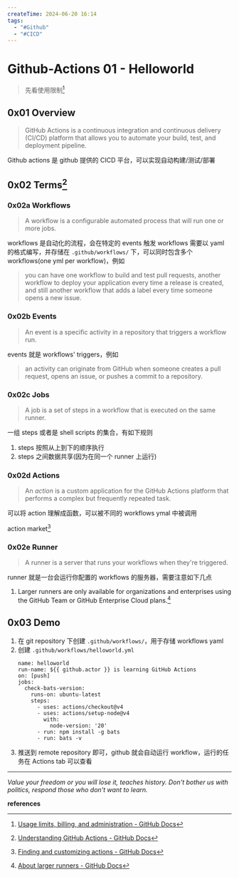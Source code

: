 ```yaml
---
createTime: 2024-06-20 16:14
tags:
  - "#Github"
  - "#CICD"
---
```


# Github-Actions 01 - Helloworld

> 先看使用限制[^4]

## 0x01 Overview

> GitHub Actions is a continuous integration and continuous delivery (CI/CD) platform that allows you to automate your build, test, and deployment pipeline.

Github actions 是 github 提供的 CICD 平台，可以实现自动构建/测试/部署

## 0x02 Terms[^1]

### 0x02a Workflows

> A workflow is a configurable automated process that will run one or more jobs.

workflows 是自动化的流程，会在特定的 events 触发
workflows 需要以 yaml 的格式编写，并存储在 `.github/workflows/` 下，可以同时包含多个 workflows(one yml per workflow)，例如

> you can have one workflow to build and test pull requests, another workflow to deploy your application every time a release is created, and still another workflow that adds a label every time someone opens a new issue.

### 0x02b Events

> An event is a specific activity in a repository that triggers a workflow run.

events 就是 workflows' triggers，例如

>  an activity can originate from GitHub when someone creates a pull request, opens an issue, or pushes a commit to a repository.

### 0x02c Jobs

> A job is a set of steps in a workflow that is executed on the same runner.

一组 steps 或者是 shell scripts 的集合，有如下规则
1. steps 按照从上到下的顺序执行
2. steps 之间数据共享(因为在同一个 runner 上运行)

### 0x02d Actions

> An *action* is a custom application for the GitHub Actions platform that performs a complex but frequently repeated task.

可以将 action 理解成函数，可以被不同的 workflows ymal 中被调用

action market[^3]

### 0x02e Runner

> A runner is a server that runs your workflows when they're triggered.

runner 就是一台会运行你配置的 workflows 的服务器，需要注意如下几点
1. Larger runners are only available for organizations and enterprises using the GitHub Team or GitHub Enterprise Cloud plans.[^2]


## 0x03 Demo

1. 在 git repository 下创建 `.github/workflows/`，用于存储 workflows yaml
2. 创建 `.github/workflows/helloworld.yml`
	```
	name: helloworld
	run-name: ${{ github.actor }} is learning GitHub Actions
	on: [push]
	jobs:
	  check-bats-version:
	    runs-on: ubuntu-latest
	    steps:
	      - uses: actions/checkout@v4
	      - uses: actions/setup-node@v4
	        with:
	          node-version: '20'
	      - run: npm install -g bats
	      - run: bats -v
	
	```
3. 推送到 remote repository 即可，github 就会自动运行 workflow，运行的任务在 Actions tab 可以查看


---
*Value your freedom or you will lose it, teaches history. Don't bother us with politics, respond those who don't want to learn.*

**references**

[^1]:[Understanding GitHub Actions - GitHub Docs](https://docs.github.com/en/actions/learn-github-actions/understanding-github-actions)
[^2]:[About larger runners - GitHub Docs](https://docs.github.com/en/actions/using-github-hosted-runners/about-larger-runners/about-larger-runners)
[^3]:[Finding and customizing actions - GitHub Docs](https://docs.github.com/en/actions/learn-github-actions/finding-and-customizing-actions)
[^4]:[Usage limits, billing, and administration - GitHub Docs](https://docs.github.com/en/actions/learn-github-actions/usage-limits-billing-and-administration)
